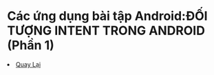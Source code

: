 <h1>Các ứng dụng bài tập Android:ĐỐI TƯỢNG INTENT TRONG ANDROID (Phần 1)</h1>


<li><a href="https://github.com/DuongNhatMinh/AndroidStudio">Quay Lại</a></li>
